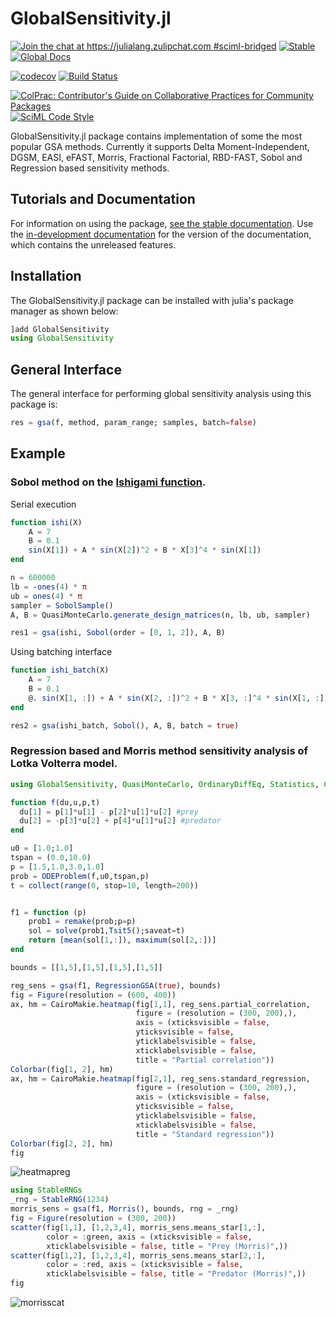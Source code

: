 # GlobalSensitivity.jl

[![Join the chat at https://julialang.zulipchat.com #sciml-bridged](https://img.shields.io/static/v1?label=Zulip&message=chat&color=9558b2&labelColor=389826)](https://julialang.zulipchat.com/#narrow/stream/279055-sciml-bridged)
[![Stable](https://img.shields.io/badge/docs-stable-blue.svg)]([http://sensitivity.sciml.ai/stable/](https://gsa.sciml.ai/stable/))
[![Global Docs](https://img.shields.io/badge/docs-SciML-blue.svg)](https://docs.sciml.ai/dev/modules/GlobalSensitivity/)

[![codecov](https://codecov.io/gh/SciML/GlobalSensitivity.jl/branch/master/graph/badge.svg)](https://codecov.io/gh/SciML/GlobalSensitivity.jl)
[![Build Status](https://github.com/SciML/GlobalSensitivity.jl/workflows/CI/badge.svg)](https://github.com/SciML/GlobalSensitivity.jl/actions?query=workflow%3ACI)

[![ColPrac: Contributor's Guide on Collaborative Practices for Community Packages](https://img.shields.io/badge/ColPrac-Contributor's%20Guide-blueviolet)](https://github.com/SciML/ColPrac)
[![SciML Code Style](https://img.shields.io/static/v1?label=code%20style&message=SciML&color=9558b2&labelColor=389826)](https://github.com/SciML/SciMLStyle)

GlobalSensitivity.jl package contains implementation of some the most popular GSA methods. Currently it supports Delta Moment-Independent, DGSM, EASI, eFAST, Morris, Fractional Factorial, RBD-FAST, Sobol and Regression based sensitivity methods.

## Tutorials and Documentation

For information on using the package,
[see the stable documentation](https://gsa.sciml.ai/stable/). Use the
[in-development documentation](https://gsa.sciml.ai/dev/) for the version of
the documentation, which contains the unreleased features.

## Installation

The GlobalSensitivity.jl package can be installed with julia's package manager as shown below:

```julia
]add GlobalSensitivity
using GlobalSensitivity
```

## General Interface

The general interface for performing global sensitivity analysis using this package is:

```julia
res = gsa(f, method, param_range; samples, batch=false)
```

## Example

### Sobol method on the [Ishigami function](https://www.sfu.ca/~ssurjano/ishigami.html).

Serial execution

```julia
function ishi(X)
    A = 7
    B = 0.1
    sin(X[1]) + A * sin(X[2])^2 + B * X[3]^4 * sin(X[1])
end

n = 600000
lb = -ones(4) * π
ub = ones(4) * π
sampler = SobolSample()
A, B = QuasiMonteCarlo.generate_design_matrices(n, lb, ub, sampler)

res1 = gsa(ishi, Sobol(order = [0, 1, 2]), A, B)
```

Using batching interface

```julia
function ishi_batch(X)
    A = 7
    B = 0.1
    @. sin(X[1, :]) + A * sin(X[2, :])^2 + B * X[3, :]^4 * sin(X[1, :])
end

res2 = gsa(ishi_batch, Sobol(), A, B, batch = true)
```

### Regression based and Morris method sensitivity analysis of Lotka Volterra model.

```julia
using GlobalSensitivity, QuasiMonteCarlo, OrdinaryDiffEq, Statistics, CairoMakie

function f(du,u,p,t)
  du[1] = p[1]*u[1] - p[2]*u[1]*u[2] #prey
  du[2] = -p[3]*u[2] + p[4]*u[1]*u[2] #predator
end

u0 = [1.0;1.0]
tspan = (0.0,10.0)
p = [1.5,1.0,3.0,1.0]
prob = ODEProblem(f,u0,tspan,p)
t = collect(range(0, stop=10, length=200))


f1 = function (p)
    prob1 = remake(prob;p=p)
    sol = solve(prob1,Tsit5();saveat=t)
    return [mean(sol[1,:]), maximum(sol[2,:])]
end

bounds = [[1,5],[1,5],[1,5],[1,5]]

reg_sens = gsa(f1, RegressionGSA(true), bounds)
fig = Figure(resolution = (600, 400))
ax, hm = CairoMakie.heatmap(fig[1,1], reg_sens.partial_correlation,
                            figure = (resolution = (300, 200),),
                            axis = (xticksvisible = false,
                            yticksvisible = false,
                            yticklabelsvisible = false,
                            xticklabelsvisible = false,
                            title = "Partial correlation"))
Colorbar(fig[1, 2], hm)
ax, hm = CairoMakie.heatmap(fig[2,1], reg_sens.standard_regression,
                            figure = (resolution = (300, 200),),
                            axis = (xticksvisible = false,
                            yticksvisible = false,
                            yticklabelsvisible = false,
                            xticklabelsvisible = false,
                            title = "Standard regression"))
Colorbar(fig[2, 2], hm)
fig
```

![heatmapreg](https://user-images.githubusercontent.com/23134958/127019339-607b8d0b-6c38-4a18-b62e-e3ea0ae40941.png)

```julia
using StableRNGs
_rng = StableRNG(1234)
morris_sens = gsa(f1, Morris(), bounds, rng = _rng)
fig = Figure(resolution = (300, 200))
scatter(fig[1,1], [1,2,3,4], morris_sens.means_star[1,:],
        color = :green, axis = (xticksvisible = false,
        xticklabelsvisible = false, title = "Prey (Morris)",))
scatter(fig[1,2], [1,2,3,4], morris_sens.means_star[2,:],
        color = :red, axis = (xticksvisible = false,
        xticklabelsvisible = false, title = "Predator (Morris)",))
fig
```

![morrisscat](https://user-images.githubusercontent.com/23134958/127019346-2b5548c5-f4ec-4547-9f8f-af3e4b4c317c.png)
